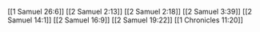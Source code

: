 [[1 Samuel 26:6]]
[[2 Samuel 2:13]]
[[2 Samuel 2:18]]
[[2 Samuel 3:39]]
[[2 Samuel 14:1]]
[[2 Samuel 16:9]]
[[2 Samuel 19:22]]
[[1 Chronicles 11:20]]
